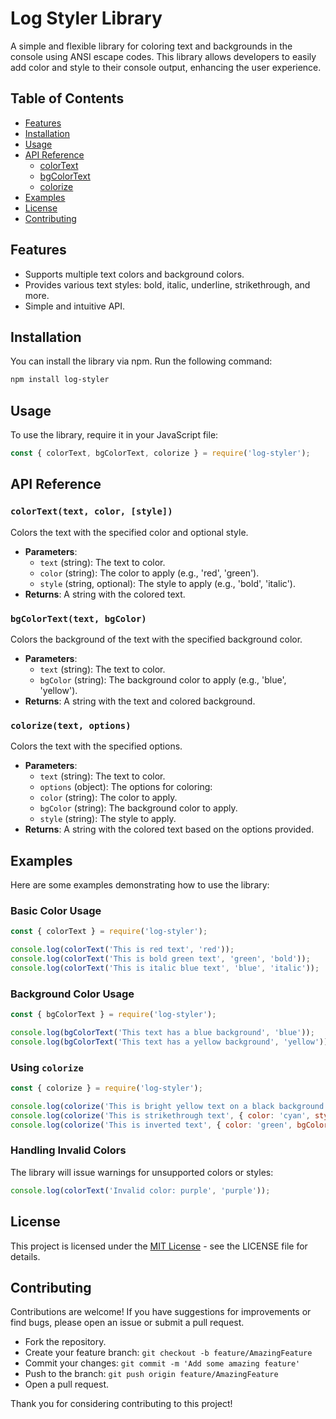 # Log Styler Library

A simple and flexible library for coloring text and backgrounds in the console using ANSI escape codes. This library allows developers to easily add color and style to their console output, enhancing the user experience.

## Table of Contents

- [Features](#features)
- [Installation](#installation)
- [Usage](#usage)
- [API Reference](#api-reference)
  - [colorText](#colortext)
  - [bgColorText](#bgcolortext)
  - [colorize](#colorize)
- [Examples](#examples)
- [License](#license)
- [Contributing](#contributing)

## Features

- Supports multiple text colors and background colors.
- Provides various text styles: bold, italic, underline, strikethrough, and more.
- Simple and intuitive API.

## Installation

You can install the library via npm. Run the following command:

```bash
npm install log-styler
```

## Usage
To use the library, require it in your JavaScript file:

```js
const { colorText, bgColorText, colorize } = require('log-styler');
```

## API Reference

### `colorText(text, color, [style])`

Colors the text with the specified color and optional style.

- __Parameters__:
  - `text` (string): The text to color.
  - `color` (string): The color to apply (e.g., 'red', 'green').
  - `style` (string, optional): The style to apply (e.g., 'bold', 'italic').
- __Returns__: A string with the colored text.

### `bgColorText(text, bgColor)`

Colors the background of the text with the specified background color.

- __Parameters__:
  - `text` (string): The text to color.
  - `bgColor` (string): The background color to apply (e.g., 'blue', 'yellow').
- __Returns__: A string with the text and colored background.

### `colorize(text, options)`

Colors the text with the specified options.

- __Parameters__:
  - `text` (string): The text to color.
  - `options` (object): The options for coloring:
  - `color` (string): The color to apply.
  - `bgColor` (string): The background color to apply.
  - `style` (string): The style to apply.
- __Returns__: A string with the colored text based on the options provided.

## Examples

Here are some examples demonstrating how to use the library:

### Basic Color Usage

```js
const { colorText } = require('log-styler');

console.log(colorText('This is red text', 'red'));
console.log(colorText('This is bold green text', 'green', 'bold'));
console.log(colorText('This is italic blue text', 'blue', 'italic'));
```

### Background Color Usage

```js
const { bgColorText } = require('log-styler');

console.log(bgColorText('This text has a blue background', 'blue'));
console.log(bgColorText('This text has a yellow background', 'yellow'));
```

### Using `colorize`

```js
const { colorize } = require('log-styler');

console.log(colorize('This is bright yellow text on a black background', { color: 'brightYellow', bgColor: 'black', style: 'bold' }));
console.log(colorize('This is strikethrough text', { color: 'cyan', style: 'strikethrough' }));
console.log(colorize('This is inverted text', { color: 'green', bgColor: 'black', style: 'inverse' }));
```

### Handling Invalid Colors

The library will issue warnings for unsupported colors or styles:

```js
console.log(colorText('Invalid color: purple', 'purple'));
```

## License

This project is licensed under the [MIT License](https://en.wikipedia.org/wiki/MIT_License) - see the LICENSE file for details.

## Contributing
Contributions are welcome! If you have suggestions for improvements or find bugs, please open an issue or submit a pull request.

- Fork the repository.
- Create your feature branch: `git checkout -b feature/AmazingFeature`
- Commit your changes: `git commit -m 'Add some amazing feature'`
- Push to the branch: `git push origin feature/AmazingFeature`
- Open a pull request.

Thank you for considering contributing to this project!
